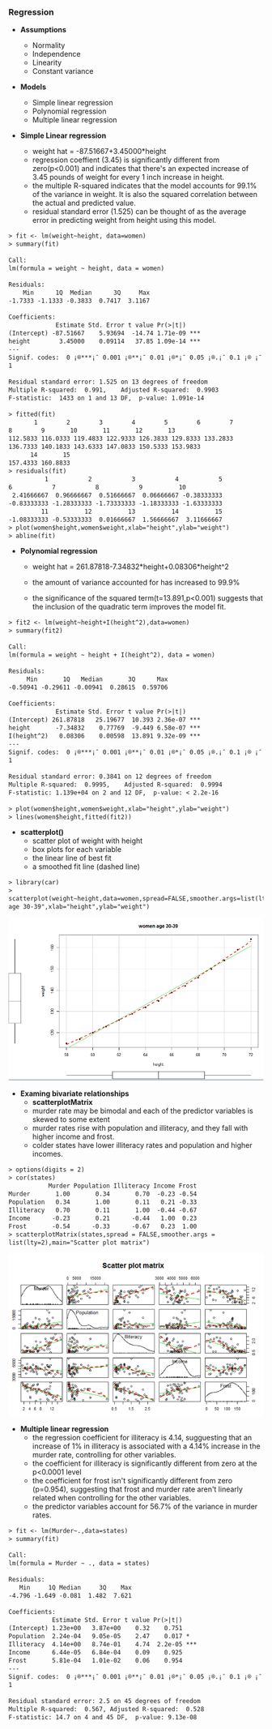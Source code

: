 ### Regression

* **Assumptions**

  * Normality
  * Independence
  * Linearity
  * Constant variance

* **Models**

  * Simple linear regression
  * Polynomial regression
  * Multiple linear regression

* **Simple Linear regression**

  * weight hat = -87.51667+3.45000\*height
  * regression coeffient \(3.45\) is significantly different from zero\(p&lt;0.001\) and indicates that there's an expected increase of 3.45 pounds of weight for every 1 inch increase in height.
  * the multiple R-squared indicates that the model accounts for 99.1% of the variance in weight. It is also the squared correlation between the actual and predicted value.
  * residual standard error \(1.525\) can be thought of as the average error in predicting weight from height using this model.

```
> fit <- lm(weight~height, data=women)
> summary(fit)

Call:
lm(formula = weight ~ height, data = women)

Residuals:
    Min      1Q  Median      3Q     Max 
-1.7333 -1.1333 -0.3833  0.7417  3.1167 

Coefficients:
             Estimate Std. Error t value Pr(>|t|)    
(Intercept) -87.51667    5.93694  -14.74 1.71e-09 ***
height        3.45000    0.09114   37.85 1.09e-14 ***
---
Signif. codes:  0 ¡®***¡¯ 0.001 ¡®**¡¯ 0.01 ¡®*¡¯ 0.05 ¡®.¡¯ 0.1 ¡® ¡¯ 1

Residual standard error: 1.525 on 13 degrees of freedom
Multiple R-squared:  0.991,    Adjusted R-squared:  0.9903 
F-statistic:  1433 on 1 and 13 DF,  p-value: 1.091e-14

> fitted(fit)
       1        2        3        4        5        6        7        8        9       10       11       12       13 
112.5833 116.0333 119.4833 122.9333 126.3833 129.8333 133.2833 136.7333 140.1833 143.6333 147.0833 150.5333 153.9833 
      14       15 
157.4333 160.8833 
> residuals(fit)
          1           2           3           4           5           6           7           8           9          10 
 2.41666667  0.96666667  0.51666667  0.06666667 -0.38333333 -0.83333333 -1.28333333 -1.73333333 -1.18333333 -1.63333333 
         11          12          13          14          15 
-1.08333333 -0.53333333  0.01666667  1.56666667  3.11666667 
> plot(women$height,women$weight,xlab="height",ylab="weight")
> abline(fit)
```

* **Polynomial regression**

  * weight hat = 261.87818-7.34832\*height+0.08306\*height^2
  * the amount of variance accounted for has increased to 99.9%

  * the significance of the squared term\(t=13.891,p&lt;0.001\) suggests that the inclusion of the quadratic term improves the model fit.

```
> fit2 <- lm(weight~height+I(height^2),data=women)
> summary(fit2)

Call:
lm(formula = weight ~ height + I(height^2), data = women)

Residuals:
     Min       1Q   Median       3Q      Max 
-0.50941 -0.29611 -0.00941  0.28615  0.59706 

Coefficients:
             Estimate Std. Error t value Pr(>|t|)    
(Intercept) 261.87818   25.19677  10.393 2.36e-07 ***
height       -7.34832    0.77769  -9.449 6.58e-07 ***
I(height^2)   0.08306    0.00598  13.891 9.32e-09 ***
---
Signif. codes:  0 ¡®***¡¯ 0.001 ¡®**¡¯ 0.01 ¡®*¡¯ 0.05 ¡®.¡¯ 0.1 ¡® ¡¯ 1

Residual standard error: 0.3841 on 12 degrees of freedom
Multiple R-squared:  0.9995,    Adjusted R-squared:  0.9994 
F-statistic: 1.139e+04 on 2 and 12 DF,  p-value: < 2.2e-16

> plot(women$height,women$weight,xlab="height",ylab="weight")
> lines(women$height,fitted(fit2))
```

* **scatterplot\(\)**
  * scatter plot of weight with height
  * box plots for each variable
  * the linear line of best fit
  * a smoothed fit line \(dashed line\)

```
> library(car)
> scatterplot(weight~height,data=women,spread=FALSE,smoother.args=list(lty=2),pch=19,main="women age 30-39",xlab="height",ylab="weight")
```

![](/ch7-regression/scatterplot.PNG)

* **Examing bivariate relationships**
  * **scatterplotMatrix**
  * murder rate may be bimodal and each of the predictor variables is skewed to some extent
  * murder rates rise with population and illiteracy, and they fall with higher income and frost.
  * colder states have lower illiteracy rates and population and higher incomes.

```
> options(digits = 2)
> cor(states)
           Murder Population Illiteracy Income Frost
Murder       1.00       0.34       0.70  -0.23 -0.54
Population   0.34       1.00       0.11   0.21 -0.33
Illiteracy   0.70       0.11       1.00  -0.44 -0.67
Income      -0.23       0.21      -0.44   1.00  0.23
Frost       -0.54      -0.33      -0.67   0.23  1.00
> scatterplotMatrix(states,spread = FALSE,smoother.args = list(lty=2),main="Scatter plot matrix")
```

![](/ch7-regression/scatterplotmatrix.PNG)

* **Multiple linear regression**
  * the regression coefficient for illiteracy is 4.14, sugguesting that an increase of 1% in illiteracy is associated with a 4.14% increase in the murder rate, controlling for other variables.
  * the coefficient for illiteracy is significantly different from zero at the p&lt;0.0001 level
  * the coefficient for frost isn't significantly different from zero \(p=0.954\), suggesting that frost and murder rate aren't linearly related when controlling for the other variables.
  * the predictor variables account for 56.7% of the variance in murder rates.

```
> fit <- lm(Murder~.,data=states)
> summary(fit)

Call:
lm(formula = Murder ~ ., data = states)

Residuals:
   Min     1Q Median     3Q    Max 
-4.796 -1.649 -0.081  1.482  7.621 

Coefficients:
            Estimate Std. Error t value Pr(>|t|)    
(Intercept) 1.23e+00   3.87e+00    0.32    0.751    
Population  2.24e-04   9.05e-05    2.47    0.017 *  
Illiteracy  4.14e+00   8.74e-01    4.74  2.2e-05 ***
Income      6.44e-05   6.84e-04    0.09    0.925    
Frost       5.81e-04   1.01e-02    0.06    0.954    
---
Signif. codes:  0 ¡®***¡¯ 0.001 ¡®**¡¯ 0.01 ¡®*¡¯ 0.05 ¡®.¡¯ 0.1 ¡® ¡¯ 1

Residual standard error: 2.5 on 45 degrees of freedom
Multiple R-squared:  0.567,	Adjusted R-squared:  0.528 
F-statistic: 14.7 on 4 and 45 DF,  p-value: 9.13e-08
```




